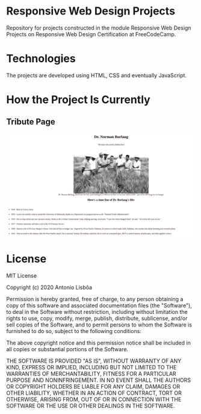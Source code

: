 # Responsive Web Design Projects
Repository for projects constructed in the module Responsive Web Design Projects on Responsive Web Design Certification at FreeCodeCamp. 


# Technologies
The projects are developed using HTML, CSS and eventually JavaScript.

# How the Project Is Currently

## Tribute Page
<img src='./prints-projects/tribute-page.png' alt='Tribute Page Project' width='800px'/>

# License

MIT License

Copyright (c) 2020 Antonio Lisbôa

Permission is hereby granted, free of charge, to any person obtaining a copy of this software and associated documentation files (the "Software"), to deal in the Software without restriction, including without limitation the rights to use, copy, modify, merge, publish, distribute, sublicense, and/or sell copies of the Software, and to permit persons to whom the Software is furnished to do so, subject to the following conditions:

The above copyright notice and this permission notice shall be included in all copies or substantial portions of the Software.

THE SOFTWARE IS PROVIDED "AS IS", WITHOUT WARRANTY OF ANY KIND, EXPRESS OR IMPLIED, INCLUDING BUT NOT LIMITED TO THE WARRANTIES OF MERCHANTABILITY, FITNESS FOR A PARTICULAR PURPOSE AND NONINFRINGEMENT. IN NO EVENT SHALL THE AUTHORS OR COPYRIGHT HOLDERS BE LIABLE FOR ANY CLAIM, DAMAGES OR OTHER LIABILITY, WHETHER IN AN ACTION OF CONTRACT, TORT OR OTHERWISE, ARISING FROM, OUT OF OR IN CONNECTION WITH THE SOFTWARE OR THE USE OR OTHER DEALINGS IN THE SOFTWARE.

